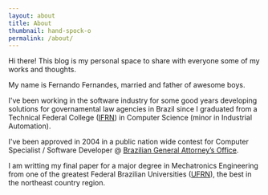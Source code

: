```yaml
---
layout: about
title: About
thumbnail: hand-spock-o
permalink: /about/
---
```


Hi there! This blog is my personal space to share with everyone some of my works and thoughts.

My name is Fernando Fernandes, married and father of awesome boys.

I've been working in the software industry for some good years developing solutions for governamental law agencies in Brazil since I graduated from a Technical Federal College ([IFRN][ifrn]) in Computer Science (minor in Industrial Automation).

I've been approved in 2004 in a public nation wide contest for Computer Specialist / Software Developer @ [Brazilian General Attorney’s Office][mpf]. 

I am writting my final paper for a major degree in Mechatronics Engineering from one of the greatest Federal Brazilian Universities ([UFRN][ufrn-ct]), the best in the northeast country region.

[ifrn]: http://portal.ifrn.edu.br/
[ufrn-ct]: http://www.ct.ufrn.br/departamentosct/
[mpf]: http://www.mpf.mp.br/